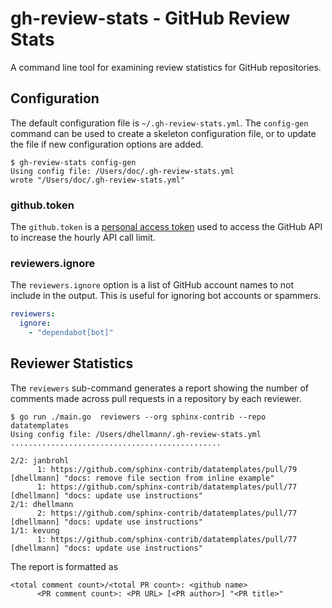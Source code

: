 # gh-review-stats - GitHub Review Stats

A command line tool for examining review statistics for GitHub repositories.

## Configuration

The default configuration file is `~/.gh-review-stats.yml`. The
`config-gen` command can be used to create a skeleton configuration
file, or to update the file if new configuration options are added.

```console
$ gh-review-stats config-gen
Using config file: /Users/doc/.gh-review-stats.yml
wrote "/Users/doc/.gh-review-stats.yml"
```

### github.token

The `github.token` is a [personal access
token](https://github.com/settings/tokens) used to access the GitHub
API to increase the hourly API call limit.

### reviewers.ignore

The `reviewers.ignore` option is a list of GitHub account names to not
include in the output. This is useful for ignoring bot accounts or
spammers.

```yaml
reviewers:
  ignore:
    - "dependabot[bot]"
```

## Reviewer Statistics

The `reviewers` sub-command generates a report showing the number of
comments made across pull requests in a repository by each reviewer.

```console
$ go run ./main.go  reviewers --org sphinx-contrib --repo datatemplates
Using config file: /Users/dhellmann/.gh-review-stats.yml
...............................................

2/2: janbrohl
	  1: https://github.com/sphinx-contrib/datatemplates/pull/79 [dhellmann] "docs: remove file section from inline example"
	  1: https://github.com/sphinx-contrib/datatemplates/pull/77 [dhellmann] "docs: update use instructions"
2/1: dhellmann
	  2: https://github.com/sphinx-contrib/datatemplates/pull/77 [dhellmann] "docs: update use instructions"
1/1: kevung
	  1: https://github.com/sphinx-contrib/datatemplates/pull/77 [dhellmann] "docs: update use instructions"
```

The report is formatted as

```text
<total comment count>/<total PR count>: <github name>
      <PR comment count>: <PR URL> [<PR author>] "<PR title>"
```

